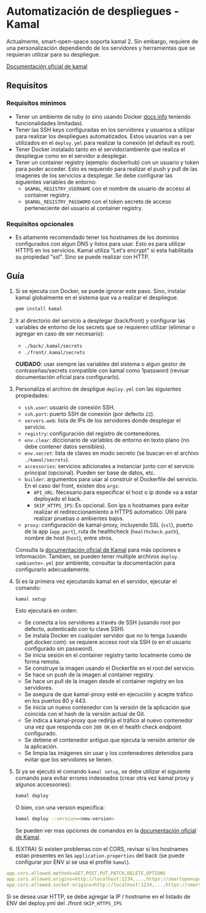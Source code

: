 # Automatización de despliegues - Kamal

Actualmente, smart-open-space soporta kamal 2. Sin embargo, requiere de una personalización dependiendo de los servidores y herramientas que se requieran utilizar para su despliegue.

[Documentación oficial de kamal](https://kamal-deploy.org/docs/installation/)


## Requisitos

### Requisitos minimos
- Tener un ambiente de ruby (o sino usando Docker [docs info](https://kamal-deploy.org/docs/installation/dockerized/) teniendo funcionalidades limitadas).
- Tener las SSH keys configuradas en los servidores y usuarios a utilizar para realizar los despliegues automatizados. Estos usuarios van a ser utilizados en el `deploy.yml` para realizar la conexión (el default es root).
- Tener Docker instalado tanto en el servidor/ambiente que realiza el despliegue como en el servidor a desplegar.
- Tener un container registry (ejemplo: dockerhub) con un usuario y token para poder acceder. Esto es requerido para realizar el push y pull de las imagenes de los servicios a desplegar. Se debe configurar las siguientes variables de entorno: 
  - `$KAMAL_REGISTRY_USERNAME` con el nombre de usuario de acceso al container registry.
  - `$KAMAL_REGISTRY_PASSWORD` con el token secreto de acceso perteneciente del usuario al container registry.

### Requisitos opcionales
- Es altamente recomendado tener los hostnames de los dominios configurados con algun DNS y listos para usar. Esto es para utilizar HTTPS en los servicios. Kamal utiliza "Let's encrypt" si esta habilitada su propiedad "ssl". Sino se puede realizar con HTTP.

## Guía

1. Si se ejecuta con Docker, se puede ignorar este paso. Sino, instalar kamal globalmente en el sistema que va a realizar el despliegue.

    ```bash
    gem install kamal
    ```

2. Ir al directorio del servicio a desplegar (back/front) y configurar las variables de entorno de los secrets que se requieren utilizar (eliminar o agregar en caso de ser necesario):
   - `./back/.kamal/secrets`
   - `./front/.kamal/secrets`

    **CUIDADO**: usar siempre las variables del sistema o algun gestor de contraseñas/secrets compatible con kamal como 1password (revisar documentación oficial para configurarlo).


3. Personaliza el archivo de despligue `deploy.yml` con las siguientes propiedades:

   - `ssh.user`: usuario de conexión SSH.
   - `ssh.port`: puerto SSH de conexión (por defecto `22`).
   - `servers.web`: lista de IPs de los servidores donde desplegar el servicio.
   - `registry`: configuración del registro de contenedores.
   - `env.clear`: diccionario de variables de entorno en texto plano (no debe contener datos sensibles).
   - `env.secret`: lista de claves en modo secreto (se buscan en el archivo `./kamal/secrets`).
   - `accessories`: servicios adicionales a instanciar junto con el servicio principal (opcional). Pueden ser base de datos, etc.
   - `builder`: argumentos para usar al construir el Dockerfile del servicio. En el caso del front, existen dos `args`:
     - `API_URL`: Necesario para especificar el host o ip donde va a estar deployado el back.
     - `SKIP_HTTPS_IPS`: Es opcional. Son ips o hostnames para evitar realizar el redireccionamiento a HTTPS automatico. Útil para realizar pruebas o ambientes bajos.
   - `proxy`: configuración de kamal-proxy, incluyendo SSL (`ssl`), puerto de la app (`app_port`), ruta de healthcheck (`healthcheck.path`), nombre de host (`host`), entre otros.

    Consulta la [documentación oficial de Kamal](https://kamal-deploy.org/docs/installation/) para más opciones e información. Tambien, se pueden tener multiple archivos `deploy.<ambiente>.yml` por ambiente, consultar la documentación para configurarlo adecuadamente.

4. Si es la primera vez ejecutando kamal en el servidor, ejecutar el comando:

    ```bash
    kamal setup
    ```

    Esto ejecutará en orden:
   - Se conecta a los servidores a través de SSH (usando root por defecto, autenticado con tu clave SSH).  
   - Se instala Docker en cualquier servidor que no lo tenga (usando get.docker.com): se requiere acceso root vía SSH (o en el usuario configurado sin password).
   - Se inicia sesión en el container registry tanto localmente como de forma remota.  
   - Se construye la imagen usando el Dockerfile en el root del servicio.  
   - Se hace un push de la imagen al container registry.  
   - Se hace un pull de la imagen desde el container registry en los servidores.
   - Se asegura de que kamal-proxy esté en ejecución y acepte tráfico en los puertos 80 y 443.
   - Se inicia un nuevo contenedor con la versión de la aplicación que coincida con el hash de la versión actual de Git.  
   - Se indica a kamal-proxy que redirija el tráfico al nuevo contenedor una vez que responda con `200 OK` en el health check endpoint configurado.  
   - Se detiene el contenedor antiguo que ejecuta la versión anterior de la aplicación.
   - Se limpia las imágenes sin usar y los contenedores detenidos para evitar que los servidores se llenen.


5. Si ya se ejecutó el comando `kamal setup`, se debe utilizar el siguiente comando para evitar errores indeseados (crear otra vez kamal proxy y algunos accessories):

    ```bash
    kamal deploy 
    ```

    O bien, con una version especifica:
    ```bash
    kamal deploy --version=<new-version>
    ```

    Se pueden ver mas opciones de comandos en la [documentación oficial de Kamal](https://kamal-deploy.org/docs/installation/).


6. (EXTRA) Si existen problemas con el CORS, revisar si los hostnames estan presentes en las `application.properties` del back (se puede configurar por ENV si se usa el profile `kamal`).

```yaml
app.cors.allowed.methods=GET,POST,PUT,PATCH,DELETE,OPTIONS
app.cors.allowed.origins=http://localhost:1234,...,https://smartopenspace.10pines.com
app.cors.allowed.socket-origins=http://localhost:1234,...,https://smartopenspace.10pines.com
```

Si se desea usar HTTP, se debe agregar la IP / hostname en el listado de ENV del deploy.yml del ./front `SKIP_HTTPS_IPS`